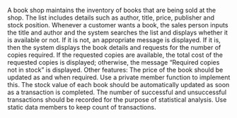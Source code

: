 A book shop maintains the inventory of books that are being sold at the shop. The list includes details such as author, title, price, publisher and stock position. Whenever a customer wants a book, the sales person inputs the title and author and the system searches the list and displays whether it is available or not. If it is not, an appropriate message is displayed. If it is, then the system displays the book details and requests for the number of copies required. If the requested copies are available, the total cost of the requested copies is displayed; otherwise, the message “Required copies not in stock” is displayed. Other features: The price of the book should be updated as and when required. Use a private member function to implement this. The stock value of each book should be automatically updated as soon as a transaction is completed. The number of successful and unsuccessful transactions should be recorded for the purpose of statistical analysis. Use static data members to keep count of transactions.
